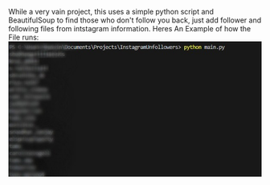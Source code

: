While a very vain project, this uses a simple python script and BeautifulSoup to find those who don't follow you back, just add follower and following files from intstagram information.
Heres An Example of how the File runs:
![Alt text](./ProofBlurred.jpg)
